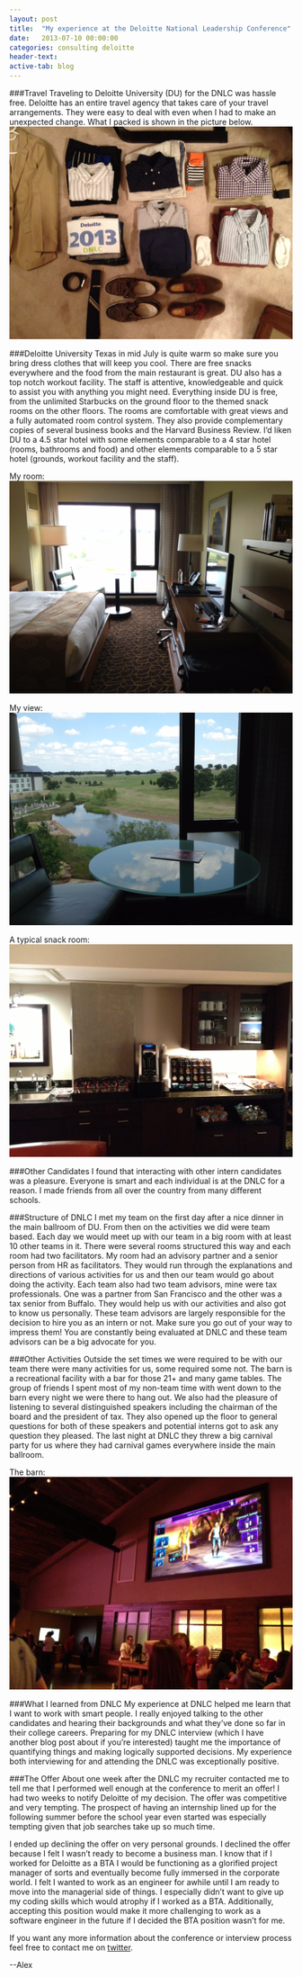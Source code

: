 ```yaml
---
layout: post
title:  "My experience at the Deloitte National Leadership Conference"
date:   2013-07-10 00:00:00
categories: consulting deloitte
header-text:
active-tab: blog
---
```


###Travel
Traveling to Deloitte University (DU) for the DNLC was hassle free. Deloitte has an entire travel agency that takes care of your travel arrangements. They were easy to deal with even when I had to make an unexpected change. What I packed is shown in the picture below.
![Packing for DNLC](/images/dnlc/packing.jpg)

###Deloitte University
Texas in mid July is quite warm so make sure you bring dress clothes that will keep you cool. There are free snacks everywhere and the food from the main restaurant is great. DU also has a top notch workout facility. The staff is attentive, knowledgeable and quick to assist you with anything you might need. Everything inside DU is free, from the unlimited Starbucks on the ground floor to the themed snack rooms on the other floors. The rooms are comfortable with great views and a fully automated room control system. They also provide complementary copies of several business books and the Harvard Business Review. I’d liken DU to a 4.5 star hotel with some elements comparable to a 4 star hotel (rooms, bathrooms and food) and other elements comparable to a 5 star hotel (grounds, workout facility and the staff).

My room:
![DU room](/images/dnlc/room.jpg)

My view:
![DU room view](/images/dnlc/room-view.jpg)

A typical snack room:
![DU snack room](/images/dnlc/food.jpg)


###Other Candidates
I found that interacting with other intern candidates was a pleasure. Everyone is smart and each individual is at the DNLC for a reason. I made friends from all over the country from many different schools.

###Structure of DNLC
I met my team on the first day after a nice dinner in the main ballroom of DU. From then on the activities we did were team based. Each day we would meet up with our team in a big room with at least 10 other teams in it. There were several rooms structured this way and each room had two facilitators. My room had an advisory partner and a senior person from HR as facilitators. They would run through the explanations and directions of various activities for us and then our team would go about doing the activity. Each team also had two team advisors, mine were tax professionals. One was a partner from San Francisco and the other was a tax senior from Buffalo. They would help us with our activities and also got to know us personally. These team advisors are largely responsible for the decision to hire you as an intern or not. Make sure you go out of your way to impress them! You are constantly being evaluated at DNLC and these team advisors can be a big advocate for you.

###Other Activities
Outside the set times we were required to be with our team there were many activities for us, some required some not. The barn is a recreational facility with a bar for those 21+ and many game tables. The group of friends I spent most of my non-team time with went down to the barn every night we were there to hang out. We also had the pleasure of listening to several distinguished speakers including the chairman of the board and the president of tax. They also opened up the floor to general questions for both of these speakers and potential interns got to ask any question they pleased. The last night at DNLC they threw a big carnival party for us where they had carnival games everywhere inside the main ballroom.

The barn:
![DU barn](/images/dnlc/barn.jpg)

###What I learned from DNLC
My experience at DNLC helped me learn that I want to work with smart people. I really enjoyed talking to the other candidates and hearing their backgrounds and what they’ve done so far in their college careers. Preparing for my DNLC interview (which I have another blog post about if you’re interested) taught me the importance of quantifying things and making logically supported decisions. My experience both interviewing for and attending the DNLC was exceptionally positive.

###The Offer
About one week after the DNLC my recruiter contacted me to tell me that I performed well enough at the conference to merit an offer! I had two weeks to notify Deloitte of my decision. The offer was competitive and very tempting. The prospect of having an internship lined up for the following summer before the school year even started was especially tempting given that job searches take up so much time. 

I ended up declining the offer on very personal grounds. I declined the offer because I felt I wasn’t ready to become a business man. I know that if I worked for Deloitte as a BTA I would be functioning as a glorified project manager of sorts and eventually become fully immersed in the corporate world. I felt I wanted to work as an engineer for awhile until I am ready to move into the managerial side of things. I especially didn’t want to give up my coding skills which would atrophy if I worked as a BTA. Additionally, accepting this position would make it more challenging to work as a software engineer in the future if I decided the BTA position wasn’t for me.

If you want any more information about the conference or interview process feel free to contact me on [twitter](http:twitter.com/valleyy_jo).

--Alex

